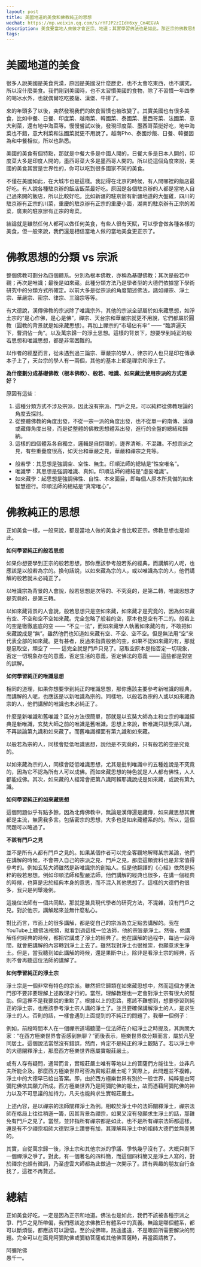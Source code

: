 ```yaml
---
layout: post
title: 美國地道的美食和佛教純正的思想
wechat: https://mp.weixin.qq.com/s/rYFJP2zIIdH6xy_Cm4EGVA
description: 美食要當地人來做才會正宗、地道；其實學習佛法也是如此，那正宗的佛教思想都有哪些？又該如何才能學習到這些純正的思想呢？
tags:
---
```


# 美國地道的美食

很多人說美國是美食荒漠，原因是美國沒什麼歷史，也不太會吃東西，也不講究，所以沒什麼美食。我們剛到美國時，也不太習慣美國的食物，除了不習慣一年四季的喝冰水外，也就偶爾吃吃披薩、漢堡、牛排了。

來的年頭多了以後，突然發現我們的飲食習慣也被改變了。其實美國也有很多美食，比如中餐、日餐、印度菜、越南菜、韓國菜、泰國菜、墨西哥菜、法國菜、意大利菜，還有地中海菜等。慢慢嘗試以後，發現印度菜、墨西哥菜挺好吃，地中海菜也不錯，意大利菜和法國菜就更不用說了。越南Pho、泰國炒飯、日餐、韓餐因為和中餐相似，所以也熟悉。

美國的美食有個特點，那就是中餐大多是中國人開的，日餐大多是日本人開的，印度菜大多是印度人開的，墨西哥菜大多是墨西哥人開的。所以從這個角度來說，美國的美食其實是世界性的，你可以吃到很多國家不同的美食。

不僅在美國如此，在大城市也是這樣。我記得在北京的時候，有人問哪裡的飯店最好吃。有人說各種駐京辦的飯店飯菜最好吃。原因是各個駐京辦的人都是當地人自己過來開的飯店，所以比較好吃。比如新疆的駐京辦有新疆地道的大盤雞，四川的駐京辦有正宗的川菜，重慶的駐京辦有正宗的重慶小面，湖南的駐京辦有正宗的湘菜，廣東的駐京辦有正宗的粵菜。

結論就是雖然任何人都可以做任何美食，有些人很有天賦，可以學會做各種各樣的美食，但一般來說，我們還是相信當地人做的當地美食更正宗了。

# 佛教思想的分類 vs 宗派

整個佛教可劃分為四個體系。分別為根本佛教，亦稱為基礎佛教；其次是般若中觀；再次是唯識；最後是如來藏。此種分類方法乃是學者型的大德們依據當下學術研究中的分類方式所確定。以前大多是從宗派的角度闡述佛法，諸如禪宗、淨土宗、華嚴宗、密宗、律宗、三論宗等等。

有大德說，漢傳佛教的宗派除了唯識宗外，其他的宗派全部屬於如來藏思想，如淨土宗的“是心作佛，是心是佛”，禪宗、天台宗和華嚴宗就更不用說，它們都屬於圓教（圓教的背景就是如來藏思想）。再加上禪宗的“市場佔有率” —— “臨濟遍天下，曹洞佔一角”。以及萬宗歸一的淨土思想。這樣的背景下，想要學到純正的般若思想和唯識思想，都是非常困難的。

以作者的經歷而言，從未遇到過三論宗、華嚴宗的學人，律宗的人也只是印在傳承本子上了，天台宗的學人有一兩個，其他的基本上都是禪宗和淨土了。

**為什麼劃分成基礎佛教（根本佛教）、般若、唯識、如來藏比使用宗派的方式更好？**

原因有這些：
1. 這種分類方式不涉及宗派，因此沒有宗派、門戶之見，可以純粹從佛教理論的角度去探討。
2. 從整體佛教的角度出發，不從一宗一派的角度出發，也不從單一的南傳、漢傳或藏傳角度出發，而是從整體的佛教思想體系出發，進行的全盤的總結和歸納。
3. 這樣的四個體系各自獨立，邏輯是自閉環的，邊界清晰，不混雜。不想宗派之見，有些重疊度很高，如天台和華嚴之見，華嚴和禪宗之見等。
  * 般若學：其思想是強調空、空性、無生。印順法師的總結是“性空唯名”。
  * 唯識學：其思想是強調唯識、真如。印順法師的總結是“虛妄唯識”。
  * 如來藏學：起思想是強調佛性、自性、本來面目，即每個人原本所具備的如來智慧德行。印順法師的總結是“真常唯心”。

# 佛教純正的思想

正如美食一樣，一般來說，都是當地人做的美食才會比較正宗。佛教思想也是如此。

**如何學習純正的般若思想**

如果你想要學到正宗的般若思想，那你應該參考般若系的經典，而講解的人呢，也應該是以般若為宗的。換句話說，以如來藏為宗的人，或以唯識為宗的人，他們講解的般若就未必純正了。

以唯識宗為背景的人會說，般若思想是次等的、不究竟的，是第二轉，唯識思想才是究竟的，是第三轉。

以如來藏背景的人會說，般若思想只是空如來藏，如來藏才是究竟的，因為如來藏有空、不空和空不空如來藏。完全忽略了般若的空，原本也是空有不二的。般若上的空是徹徹底底的空 —— “不立一法”，而如來藏學人執著如來藏的有，不敢把如來藏說成是“無”。雖然他們也知道如來藏有空、不空、空不空。但是無法用“空”來代表全部的如來藏。更有甚者，反過來指責般若的空，如果不認如來藏的有，那就是惡取空，頑空了 —— 這完全就是門戶只見了。惡取空原本是指否定一切現象，否定一切現象存在的意義，否定生活的意義，否定佛法的意義 —— 這些都是對空的誤解。

**如何學習純正的唯識思想**

相同的道理，如果你想要學到純正的唯識思想，那你應該主要參考新唯識的經典，而講解的人呢，也應該是以新唯識為宗的。同樣地，以般若為宗的人或以如來藏為宗的人，他們講解的唯識也未必純正了。

什麼是新唯識和舊唯識？區分方法很簡單，那就是以玄奘大師為主和立宗的唯識經典是新唯識，玄奘大師之前的唯識是舊唯識。思想上來說，新唯識只談到第八識，不再談論第九識和如來藏了。而舊唯識裡面有第九識和如來藏。

以般若為宗的人，同樣會貶低唯識思想，說他是不究竟的，只有般若的空是究竟的。

以如來藏為宗的人，同樣會貶低唯識思想，尤其是批判唯識中的五種姓說是不究竟的，因為它不認為所有人可以成佛。而如來藏思想的特色就是人人都有佛性，人人都能成佛。其次，如來藏的人經常會把第八識阿賴耶識說成是如來藏，或說有第九識。

**如何學習純正的如來藏思想**

這個問題似乎有點多餘，因為北傳佛教中，無論是漢傳還是藏傳，如來藏思想其實都是主流，無需我多言。包括密宗的思想，大多也是如來藏體系的的。所以，這個問題可以略過了。

**不該有門戶之見**

並不是所有人都有門戶之見的。如果某個作者可以完全客觀地解釋某宗某論，他們在講解的時候，不會帶入自己的宗派之見、門戶之見，那麼這類資料也是非常值得參考的。例如玄奘大師雖然是新唯識宗的創始人。但是他翻譯的《心經》依然是純粹的般若思想。例如印順法師和聖嚴法師，他們講解的經典也很多，在講一個經典的時候，也算是忠於經典本身的意思，而不混入其他思想了。這樣的大德們也很多，我只是列舉幾例。

這幾位法師有一個共同點，那就是兼具現代學者的研究方法，不混雜，沒有門戶之見。對於他宗，講解起來並無什麼私心。

對比而言，市面上的很多講解，都是從自己的宗派為立足點去講解的。我在YouTube上聽佛法視頻，就看到過這樣一位法師，他的宗旨是淨土。然後，他講解任何經典的時候，都把它講成了淨土的經典了。他在講解的過程中，每過一段時間，就會把講解的內容轉到淨土上去了。雖然我對淨土也很推崇，也願意求生淨土。但是，當我聽到如此講解的時候，還是果斷中止。除非是看淨土宗的經典，否則不會再聽這位法師的講解了。

**如何學習純正的淨土宗**

淨土宗是一個非常有特色的宗派。雖然把它歸類在如來藏思想中，然而這個方便法門卻不要非要理解上述教理才行的。當然，理解教理也一定會對淨土宗有很大的幫助。但這裡不是我要說的重點了。根據以上的思路，應該不難想到，想要學習到純正的淨土宗，也應該參考淨土宗人講的淨土了。並且要確保講解淨土的人，是求生淨土的人。否則的話，一樣會遇到上面提到的不純正的問題了。我舉一個例子：

例如，前段時間本人在一個禪宗道場聽聞一位法師在介紹淨土之時提及，其詢問大家：“在西方極樂世界會否感到無聊？”而後表示，極樂世界依分類而言，屬於凡聖同居土。這個說法當然沒有錯誤，然而，肯定不是純正的淨土觀點了。若以淨土中的大德闡釋淨土，那麼西方極樂世界應屬實報莊嚴土。

或有人存有疑問，通常而言，實報莊嚴土唯有等地以上的菩薩們方能往生，並非凡夫所能企及。那麼西方極樂世界可否為實報莊嚴土呢？實際上，此問題並不複雜，淨土中的大德早已給出答案。即，由於西方極樂世界有別於一般世界，純粹是由阿彌陀佛依其願力所成。西方極樂世界乃是阿彌陀佛的報土，故而憑藉阿彌陀佛的神力以及不可思議的加持力，凡夫也能夠求生實報莊嚴土。

上述內容，是以禪宗的法師闡釋淨土為例。相較於淨土中的法師闡釋淨土，禪宗法師在格局上往往稍遜一籌，因其背景為禪宗，如果又沒有發願求生淨土的話，那難免有門戶之見了。當然，並非指所有禪宗都是如此，也不是所有禪宗法師都這樣，還是有不少禪宗祖師大德對淨土讚譽有加，其理解與淨土中的祖師大德們並無差異的。 

其實，自從萬宗歸一後，淨土宗和其他宗派的爭議、爭執幾乎沒有了。大概只剩下一個禪淨之爭了。對此，有一個著名的四料簡，而這個四料簡又是淨土人寫的，對於禪宗也頗有微詞，乃至虛雲大師都為此做過一次開示了。請有興趣的朋友自行查找了，這裡不再贅述。

# 總結

正如美食好吃，一定是因為正宗和地道。佛法也是如此，我們不該被各種宗派之爭、門戶之見所帶偏，我們應該追求佛教已有體系中的真義。無論是哪個體系，都可以斷煩惱，都應該可以證悟。至於成佛嘛，路途遙遠，不是眼前所需要解決的問題。完全可以在面見阿彌陀佛或彌勒菩薩或其他佛菩薩時，再當面請教了。

阿彌陀佛<br>
愚千一。

